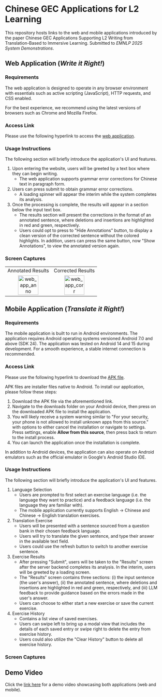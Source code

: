 # Chinese GEC Applications for L2 Learning
This repository hosts links to the web and mobile applications introduced by the paper Chinese GEC Applications Supporting L2 Writing from Translation-Based to Immersive Learning. Submitted to *EMNLP 2025 System Demonstrations*.

## Web Application (*Write it Right!*)
### Requirements
The web application is designed to operate in any browser environment with essentials such as active scripting (JavaScript), HTTP requests, and CSS enabled. 

For the best experience, we recommend using the latest versions of browsers such as Chrome and Mozilla Firefox.

### Access Link
Please use the following hyperlink to access the [web application](https://google.com).

### Usage Instructions
The following section will briefly introduce the application's UI and features.

1. Upon entering the website, users will be greeted by a text box where they can begin writing.
    - The web application supports grammar error corrections for Chinese text in paragraph form.
2. Users can press submit to obtain grammar error corrections. 
    - A loading spinner will appear the interim while the system completes its analysis. 
3. Once the processing is complete, the results will appear in a section below the input text box. 
    - The results section will present the corrections in the format of an annotated sentence, where deletions and insertions are highlighted in red and green, respectively.
    - Users could opt to press to "Hide Annotations" button, to display a clean version of the corrected sentence without the colored highlights. In addition, users can press the same button, now "Show Annotations", to view the annotated version again.
### Screen Captures
<table>
    <tr>
        <td align="center">Annotated Results</td>
        <td align="center">Corrected Results</td>
    </tr>
    <tr>
        <td align="center"><img src="https://github.com/user-attachments/assets/f54ef6c4-d7cb-448b-bfda-82e0a31f2689" alt="web_app_anno" width = 70% height = 70%></td>
        <td align="center"><img src="https://github.com/user-attachments/assets/90af99b1-bf39-4678-af56-9455c82cfc40" alt="web_app_corr" width = 70% height = 70%></td>
    </tr> 
</table>

## Mobile Application (*Translate it Right!*)
### Requirements
The mobile application is built to run in Android environments. The application requires Android operating systems versioned Android 7.0 and above (SDK 24). The application was tested on Android 14 and 15 during development. For a smooth experience, a stable internet connection is recommended.

### Access Link
Please use the following hyperlink to download the [APK file](https://google.com).

APK files are installer files native to Android. To install our application, please follow these steps:
1. Download the APK file via the aforementioned link.
2. Navigate to the downloads folder on your Android device, then press on the downloaded APK file to install the application.
3. You will likely receive a system warning similar to "For your security, your phone is not allowed to install unknown apps from this source." with options to either cancel the installation or navigate to settings. Press settings, enable **Allow from this source**, then press back to return to the install process.
4. You can launch the application once the installation is complete.

In addition to Android devices, the application can also operate on Android emulators such as the official emulator in Google's Android Studio IDE.  
### Usage Instructions
The following section will briefly introduce the application's UI and features.
1. Language Selection
    - Users are prompted to first select an exercise language (i.e. the language they want to practice) and a feedback language (i.e. the language they are familiar with). 
    - The mobile application currently supports English -> Chinese and Chinese -> English translation exercises.
2. Translation Exercise
    - Users will be presented with a sentence sourced from a question bank in their chosen feedback language.
    - Users will try to translate the given sentence, and type their answer in the available text field.
    - Users could use the refresh button to switch to another exercise sentence.
3. Exercise Results
    - After pressing "Submit", users will be taken to the "Results" screen after the server backend completes its analysis. In the interim, users will be greeted by a loading screen. 
    - The "Results" screen contains three sections: (i) the input sentence (the user's answer), (ii) the annotated sentence, where deletions and insertions are highlighted in red and green, respectively, and (iii) LLM feedback to provide guidance based on the errors made in the user's answer. 
    - Users can choose to either start a new exercise or save the current exercise. 
4. Exercise History
    - Contains a list view of saved exercises.
    - Users can swipe left to bring up a modal view that includes the details of each saved entry or swipe right to delete the entry from exercise history.
    - Users could also utilize the "Clear History" button to delete all exercise history.
### Screen Captures

## Demo Video
Click the [link here](https://google.com) for a demo video showcasing both applications (web and mobile).

